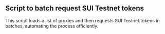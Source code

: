 ## Script to batch request SUI Testnet tokens

This script loads a list of proxies and then requests SUI Testnet tokens in batches, automating the process efficiently.